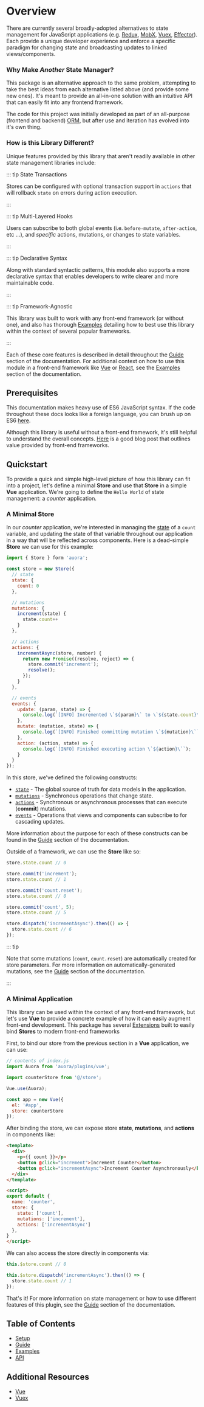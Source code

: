 # Overview

There are currently several broadly-adopted alternatives to state management for JavaScript applications (e.g. [Redux](https://github.com/reduxjs/redux), [MobX](https://github.com/mobxjs/mobx), [Vuex](https://github.com/vuejs/vuex), [Effector](https://github.com/zerobias/effector)). Each provide a unique developer experience and enforce a specific paradigm for changing state and broadcasting updates to linked views/components.

### Why Make *Another* State Manager?

This package is an alternative approach to the same problem, attempting to take the best ideas from each alternative listed above (and provide some new ones). It's meant to provide an all-in-one solution with an intuitive API that can easily fit into any frontend framework.

The code for this project was initially developed as part of an all-purpose (frontend and backend) [ORM](https://bprinty.github.io/vuex-reflect), but after use and iteration has evolved into it's own thing.

### How is this Library Different?

Unique features provided by this library that aren't readily available in other state management libraries include:

::: tip State Transactions

Stores can be configured with optional transaction support in `actions` that will rollback `state` on errors during action execution.

:::

::: tip Multi-Layered Hooks

Users can subscribe to both global events (i.e. `before-mutate`, `after-action`, etc ...), and *specific* actions, mutations, or changes to state variables.

:::

::: tip Declarative Syntax

Along with standard syntactic patterns, this module also supports a more declarative syntax that enables developers to write clearer and more maintainable code.

:::

::: tip Framework-Agnostic

This library was built to work with any front-end framework (or without one), and also has thorough [Examples](/examples/) detailing how to best use this library within the context of several popular frameworks.

:::

Each of these core features is described in detail throughout the [Guide](/guide/) section of the documentation. For additional context on how to use this module in a front-end framework like [Vue](https://vuejs.org/) or [React](https://reactjs.org/), see the [Examples](/examples/) section of the documentation.


## Prerequisites

This documentation makes heavy use of ES6 JavaScript syntax. If the code throughout these docs looks like a foreign language, you can brush up on ES6 [here](https://babeljs.io/docs/en/learn).

Although this library is useful without a front-end framework, it's still helpful to understand the overall concepts. [Here](https://stackoverflow.blog/2020/02/03/is-it-time-for-a-front-end-framework/) is a good blog post that outlines value provided by front-end frameworks.


## Quickstart

To provide a quick and simple high-level picture of how this library can fit into a project, let's define a minimal **Store** and use that **Store** in a simple **Vue** application. We're going to define the `Hello World` of state management: a *counter* application.

### A Minimal Store

In our *counter* application, we're interested in managing the [state](/guide/README.md#state) of a `count` variable, and updating the state of that variable throughout our application in a way that will be reflected across components. Here is a dead-simple **Store** we can use for this example:

```javascript
import { Store } form 'auora';

const store = new Store({
  // state
  state: {
    count: 0
  },

  // mutations
  mutations: {
    increment(state) {
      state.count++
    }
  },

  // actions
  actions: {
    incrementAsync(store, number) {
      return new Promise((resolve, reject) => {
        store.commit('increment');
        resolve();
      });
    }
  },

  // events
  events: {
    update: (param, state) => {
      console.log(`[INFO] Incremented \`${param}\` to \`${state.count}\``);
    },
    mutate: (mutation, state) => {
      console.log(`[INFO] Finished committing mutation \`${mutation}\``);
    },
    action: (action, state) => {
      console.log(`[INFO] Finished executing action \`${action}\``);
    }
  }
});
```

In this store, we've defined the following constructs:

* [`state`](#state) - The global source of truth for data models in the application.
* [`mutations`](#mutations) - Synchronous operations that change state.
* [`actions`](#actions) - Synchronous or asynchronous processes that can execute (**commit**) mutations.
* [`events`](#events) - Operations that views and components can subscribe to for cascading updates.

More information about the purpose for each of these constructs can be found in the [Guide](/guide/) section of the documentation.

Outside of a framework, we can use the **Store** like so:

```javascript
store.state.count // 0

store.commit('increment');
store.state.count // 1

store.commit('count.reset');
store.state.count // 0

store.commit('count', 5);
store.state.count // 5

store.dispatch('incrementAsync').then(() => {
  store.state.count // 6
});
```

::: tip

Note that some mutations (`count`, `count.reset`) are automatically created for store parameters. For more information on automatically-generated mutations, see the [Guide](/guide/README.md#mutations) section of the documentation.

:::


### A Minimal Application

This library can be used within the context of any front-end framework, but let's use **Vue** to provide a concrete example of how it can easily augment front-end development. This package has several [Extensions](/examples/) built to easily bind **Stores** to modern front-end frameworks

First, to bind our store from the previous section in a **Vue** application, we can use:

```javascript
// contents of index.js
import Auora from 'auora/plugins/vue';

import counterStore from '@/store';

Vue.use(Auora);

const app = new Vue({
  el: '#app',
  store: counterStore
});
```

After binding the store, we can expose store **state**, **mutations**, and **actions** in components like:

```html
<template>
  <div>
    <p>{{ count }}</p>
    <button @click="increment">Increment Counter</button>
    <button @click="incrementAsync">Increment Counter Asynchronously</button>
  </div>
</template>

<script>
export default {
  name: 'counter',
  store: {
    state: ['count'],
    mutations: ['increment'],
    actions: ['incrementAsync']
  },
}
</script>
```

We can also access the store directly in components via:

```javascript
this.$store.count // 0

this.$store.dispatch('incrementAsync').then(() => {
  store.state.count // 1
});
```

That's it! For more information on state management or how to use different features of this plugin, see the [Guide](/guide/) section of the documentation.


## Table of Contents

- [Setup](/setup/)
- [Guide](/guide/)
- [Examples](/examples/)
- [API](/api/)


## Additional Resources

- [Vue](https://vuejs.org)
- [Vuex](https://vuex.vuejs.org)
